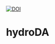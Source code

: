 [![DOI](https://zenodo.org/badge/434368549.svg)](https://zenodo.org/doi/10.5281/zenodo.11190956)

# hydroDA
